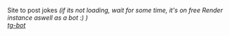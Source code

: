 Site to post jokes
_(if its not loading, wait for some time, it's on free Render instance aswell as a bot :) )_\
_[tg-bot](https://t.me/dtfyu3SiteBot)_
